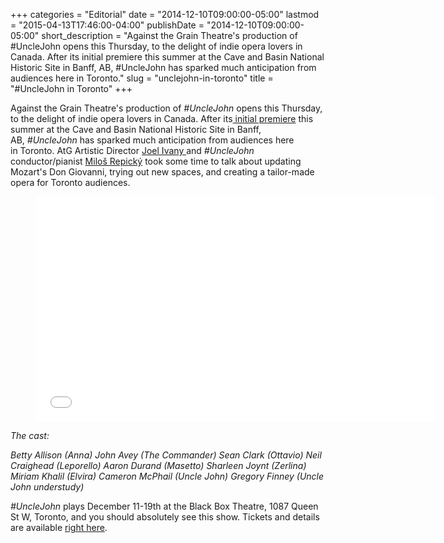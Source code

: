 +++
categories = "Editorial"
date = "2014-12-10T09:00:00-05:00"
lastmod = "2015-04-13T17:46:00-04:00"
publishDate = "2014-12-10T09:00:00-05:00"
short_description = "Against the Grain Theatre's production of #UncleJohn opens this Thursday, to the delight of indie opera lovers in Canada. After its initial premiere this summer at the Cave and Basin National Historic Site in Banff, AB, #UncleJohn has sparked much anticipation from audiences here in Toronto."
slug = "unclejohn-in-toronto"
title = "#UncleJohn in Toronto"
+++

Against the Grain Theatre</a>'s production of&nbsp;<em>#UncleJohn</em>&nbsp;opens this Thursday, to the delight of indie opera lovers in Canada. After its<a href="http://www.macleans.ca/culture/arts/opera-comes-down-from-the-mountain/" target="_blank"> initial premiere</a> this summer at the Cave and Basin National Historic Site in Banff, AB,&nbsp;<em>#UncleJohn</em>&nbsp;has sparked much anticipation from audiences here in&nbsp;Toronto. AtG Artistic Director <a href="http://www.joelivany.com/index/welcome.html" target="_blank">Joel Ivany </a>and&nbsp;<em>#UncleJohn</em> conductor/pianist&nbsp;<a href="http://www.artsglobal.org/en/people/milos-repicky/" target="_blank">Miloš Repický</a> took some time to talk about updating Mozart's Don Giovanni, trying out new spaces, and&nbsp;creating a tailor-made opera for Toronto audiences.</div>
<div class="intro"><figure data-type="video"><iframe src="//www.youtube.com/embed/CSR9Wz2bdGs" width="640" height="360" frameborder="0" allowfullscreen="allowfullscreen"></iframe></figure></div>
<div class="intro"><p></p><p><em>The cast:</em></p><p><em>Betty Allison (Anna)</em>
<em> John Avey (The Commander)</em>
<em> Sean Clark (Ottavio)</em>
<em> Neil Craighead (Leporello)</em>
<em> Aaron Durand (Masetto)</em>
<em> Sharleen Joynt (Zerlina)</em>
<em> Miriam Khalil (Elvira)</em>
<em> Cameron McPhail (Uncle John)</em>
<em> Gregory Finney (Uncle John understudy)</em></p><p><em>#UncleJohn</em> plays December 11-19th at the Black Box Theatre, 1087 Queen St W, Toronto, and you should absolutely see this show. Tickets and details are available <a href="http://againstthegraintheatre.ticketleap.com/hastagunclejohn/" target="_blank">right here</a>.</p></div><p></p>

